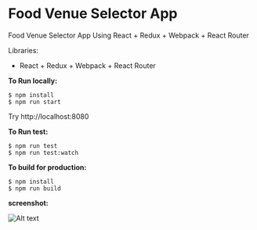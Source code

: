 # Food Venue Selector App

 Food Venue Selector App Using React + Redux + Webpack + React Router

Libraries:
- React + Redux + Webpack + React Router

**To Run locally:**
```
$ npm install
$ npm run start
```
Try http://localhost:8080

**To Run test:**
```
$ npm run test
$ npm run test:watch
```

**To build for production:**
```
$ npm install
$ npm run build
```

**screenshot:**

![Alt text](/venues.png?raw=true "Venue Food Selector")

